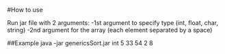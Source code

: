 #How to use

Run jar file with 2 arguments:
-1st argument to specify type (int, float, char, string)
-2nd argument for the array (each element separated by a space)

##Example
java -jar genericsSort.jar int 5 33 54 2 8


